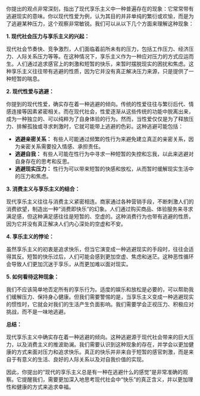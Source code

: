 你提出的观点非常深刻，指出了现代享乐主义中一种普遍存在的现象：它常常带有逃避现实的意味。你以现代性爱为例，认为其目的并非单纯的繁衍或欢愉，而是为了逃避某种压力，这个观察非常敏锐。我们可以从以下几个方面来理解这种现象：

**1. 现代社会压力与享乐主义的兴起：**

现代社会节奏快、竞争激烈，人们面临着前所未有的压力，包括工作压力、经济压力、人际关系压力等等。在这种情况下，享乐主义作为一种应对压力的方式应运而生。人们通过追求感官上的刺激和短暂的快乐，来暂时摆脱现实的困扰和焦虑。这种享乐主义往往带有逃避的性质，因为它并没有真正解决压力来源，只是提供了一种短暂的喘息。

**2. 现代性爱与逃避：**

你提到的现代性爱，确实存在着一种逃避的倾向。传统的性爱往往与繁衍后代、情感连接等因素紧密相关。而在现代社会，性爱逐渐从这些传统的功能中脱离出来，成为一种独立的、可以纯粹为了自身体验的行为。然而，当性爱仅仅是为了释放压力、排解孤独或寻求刺激时，它就可能带上逃避的色彩。这种逃避可能包括：

- **逃避亲密关系：** 有些人可能通过频繁的性行为来避免建立真正的亲密关系，因为亲密关系需要投入情感、承担责任。
- **逃避自我：** 有些人可能在性行为中寻求一种短暂的失控和忘我，以此来逃避对自身存在的思考和反思。
- **逃避现实压力：** 性行为可以带来短暂的快感和放松，从而暂时缓解现实生活中的压力和焦虑。

**3. 消费主义与享乐主义的结合：**

现代享乐主义往往与消费主义紧密相连。商家通过各种营销手段，不断刺激人们的消费欲望，制造出一种“消费即快乐”的幻象。人们通过购买商品、体验服务来寻求满足感，但这种满足感往往是短暂的、空虚的。这种消费行为也带有逃避的性质，因为它并没有真正解决人们内心深处的空虚和不安。

**4. 享乐主义的悖论：**

虽然享乐主义的初衷是追求快乐，但当它演变成一种逃避现实的手段时，往往会适得其反。短暂的快乐过后，人们可能会感到更加空虚、焦虑和迷茫。这种恶性循环会导致人们更加沉迷于享乐，从而更加难以面对现实。

**5. 如何看待这种现象：**

我们不应该简单地否定所有的享乐行为。适度的娱乐和放松是必要的，可以帮助我们缓解压力、保持身心健康。但我们需要警惕的是，当享乐主义变成一种逃避现实的惯性时，它就会对我们的生活产生负面影响。我们需要学会正视压力、积极应对挑战，而不是一味地逃避。

**总结：**

现代享乐主义中确实存在着一种逃避的倾向。这种逃避源于现代社会带来的巨大压力，以及消费主义的推波助澜。我们需要认识到这种现象的存在，并学会以更加健康的方式来面对压力和追求快乐。真正的快乐并非来自于短暂的感官刺激，而是来自于有意义的生活、良好的人际关系以及对自我价值的实现。

因此，你提出的“现代的享乐主义总是有一种在逃避什么的感觉”是非常准确的观察。它提醒我们，需要更加深入地思考现代社会中“快乐”的真正含义，并以更加理性和健康的方式来追求幸福。